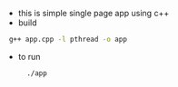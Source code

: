 - this is  simple single page app using c++
-  build 
 ```sh
  g++ app.cpp -l pthread -o app
 ```
- to run
  ```sh
    ./app
  ```
